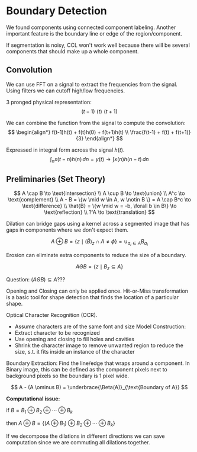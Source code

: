 # Boundary Detection
We found components using connected component labeling. Another important feature is the boundary line or edge of the region/component. 

If segmentation is noisy, CCL won't work well because there will be several components that should make up a whole component.

## Convolution
We can use FFT on a signal to extract the frequencies from the signal. Using filters we can cutoff high/low frequencies.

3 pronged physical representation:
$$
(t-1)\,\,(t)\,\,(t+1)
$$

We can combine the function from the signal to compute the convolution:
$$
\begin{align*}
f(t-1)h(t) + f(t)h(0) + f(t+1)h(t) \\
\frac{f(t-1) + f(t) + f(t+1)}{3}
\end{align*}
$$

Expressed in integral form across the signal $h(t)$.
$$
\int_n x(t-n)h(n)\,dn = y(t) \to \int x(n)h(n-t)\,dn
$$

## Preliminaries (Set Theory)

$$
A \cap B \to \text{intersection} \\
A \cup B \to \text{union} \\
A^c \to \text{complement} \\
A - B = \{w \mid w \in A, w \notin B \} = A \cap B^c \to \text{difference} \\
\hat{B} = \{w \mid w = -b, \forall b \in B\} \to \text{reflection} \\
?'A \to \text{translation}
$$

Dilation can bridge gaps using a kernel across a segmented image that has gaps in components where we don't expect them.

$$
A \oplus B = \left\{z \mid \left(\hat{B}\right)_z \cap A \neq \phi \right\} = \cup_{a_i \in A} B_{a_i}
$$

Erosion can eliminate extra components to reduce the size of a boundary.

$$
A \Theta B = \left\{z \mid B_z \subseteq A \right\}
$$

Question: $\left(A \Theta B \right) \subseteq A ???$

Opening and Closing can only be applied once. Hit-or-Miss transformation is a basic tool for shape detection that finds the location of a particular shape.

Optical Character Recognition (OCR).
- Assume characters are of the same font and size
Model Construction:
- Extract character to be recognized
- Use opening and closing to fill holes and cavities
- Shrink the character image to remove unwanted region to reduce the size, s.t. it fits inside an instance of the character

Boundary Extraction: Find the line/edge that wraps around a component. In Binary image, this can be defined as the component pixels next to background pixels so the boundary is 1 pixel wide.

$$
A - (A \ominus B) = \underbrace{\Beta(A)}_{\text{Boundary of A}}
$$

**Computational issue:**

if $B = B_1 \oplus B_2 \oplus \cdots \oplus B_k$

then $A \oplus B = \left\{\left(A \oplus B_1\right) \oplus B_2 \oplus \cdots \oplus B_k \right\}$

If we decompose the dilations in different directions we can save computation since we are commuting all dilations together.
